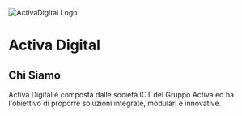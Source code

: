 ![ActivaDigital Logo](https://github.com/ActivaDigital-it/.github/edit/main/profile/activa_digital_logo_chiaro.png?raw=true)

# Activa Digital

## Chi Siamo

Activa Digital è composta dalle società ICT del Gruppo Activa ed ha l'obiettivo di proporre soluzioni integrate, modulari e innovative.
